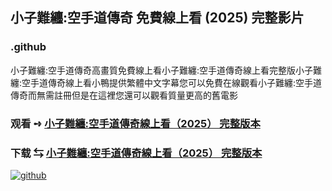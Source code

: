 ## 小子難纏:空手道傳奇 免費線上看 (2025) 完整影片

### .github

小子難纏:空手道傳奇高畫質免費線上看小子難纏:空手道傳奇線上看完整版小子難纏:空手道傳奇線上看小鴨提供繁體中文字幕您可以免費在線觀看小子難纏:空手道傳奇而無需註冊但是在這裡您還可以觀看質量更高的舊電影

### 观看 ➺ [小子難纏:空手道傳奇線上看（2͏0͏2͏5͏） 完整版本](https://watching4khdmovies.blogspot.com/2025/06/karate-kid-legends-zh.html)

### 下载 ⇆ [小子難纏:空手道傳奇線上看（2͏0͏2͏5͏） 完整版本](https://watching4khdmovies.blogspot.com/2025/06/karate-kid-legends-zh.html)

<a href="https://watching4khdmovies.blogspot.com/2025/06/karate-kid-legends-zh.html" rel="nofollow"><img src="https://image.tmdb.org/t/p/w1280/sadwGbzbZeU28Mlcw0N4fuNBz8h.jpg" alt="github" data-canonical-src="https://image.tmdb.org/t/p/w1280/sadwGbzbZeU28Mlcw0N4fuNBz8h.jpg" style="max-width: 100%;"></a>

